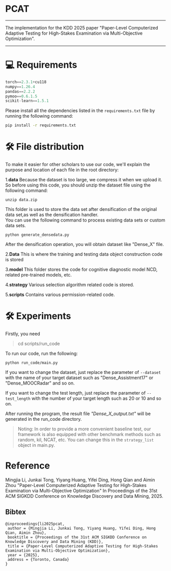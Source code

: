 # PCAT

***

The implementation for the KDD 2025 paper "Paper-Level Computerized Adaptive Testing for High-Stakes Examination via Multi-Objective Optimization".

***

# 💻 Requirements	

```python
torch==2.3.1+cu118
numpy==1.26.4
pandas==2.2.2
pymoo==0.6.1.5
scikit-learn==1.5.1
```

Please install all the dependencies listed in the `requirements.txt` file by running the following command:

```bash
pip install -r requirements.txt
```

# 🛠️ File distribution

To make it easier for other scholars to use our code, we'll explain the purpose and location of each file in the root directory:  

1.**data** 
Because the dataset is too large, we compress it when we upload it. So before using this code, you should unzip the dataset file using the following command:
```shell
unzip data.zip
```

This folder is used to store the data set after densification of the original data set,as well as the densification handler.  
You can use the following command to process existing data sets or custom data sets.
```shell
python generate_densedata.py
```
After the densification operation, you will obtain dataset like "Dense_X" file.

2.**Data**
This is where the training and testing data object construction code is stored

3.**model**
This folder stores the code for cognitive diagnostic model NCD, related pre-trained models, etc.

4.**strategy**
Various selection algorithm related code is stored.

5.**scripts**
Contains various permission-related code.

# 🛠️ Experiments

Firstly, you need

> cd scripts/run_code

To run our code, run the following:
```shell
python run_code/main.py
```

If you want to change the dataset, just replace the parameter of `--dataset` with the name of your target dataset such as "Dense_Assistment17" or "Dense_MOOCRadar" and so on.


If you want to change the test length, just replace the parameter of `--test_length` with the number of your target length such as 20 or 10 and so on.

After running the program, the result file *"Dense_X_output.txt"* will be generated in the run_code directory.

>Noting: In order to provide a more convenient baseline test, our framework is also equipped with other benchmark methods such as random, kil, NCAT, etc. You can change this in the `strategy_list` object in main.py.

# Reference

Mingjia Li, Junkai Tong, Yiyang Huang, Yifei Ding, Hong Qian and Aimin Zhou "Paper-Level Computerized Adaptive Testing for High-Stakes Examination via Multi-Objective Optimization" In Proceedings of the 31st ACM SIGKDD Conference on Knowledge Discovery and Data Mining, 2025.

## Bibtex
```
@inproceedings{li2025pcat,
 author = {Mingjia Li, Junkai Tong, Yiyang Huang, Yifei Ding, Hong Qian, Aimin Zhou},
 booktitle = {Proceedings of the 31st ACM SIGKDD Conference on Knowledge Discovery and Data Mining (KDD)},
 title = {Paper-Level Computerized Adaptive Testing for High-Stakes Examination via Multi-Objective Optimization},
 year = {2025},
 address = {Toronto, Canada}
}
```
 
